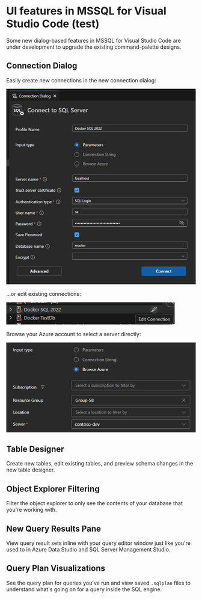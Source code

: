 # UI features in MSSQL for Visual Studio Code (test)

Some new dialog-based features in MSSQL for Visual Studio Code are under development to upgrade the existing command-palette designs.

## Connection Dialog

Easily create new connections in the new connection dialog:

![connection dialog](images/ux/connectionDialog.png)

...or edit existing connections:

![edit connection launch point](images/ux/connectionDialog-edit.png)


Browse your Azure account to select a server directly:

![browse Azure servers](images/ux/connectionDialog-azure.png)

## Table Designer

Create new tables, edit existing tables, and preview schema changes in the new table designer.

## Object Explorer Filtering

Filter the object explorer to only see the contents of your database that you're working with.

## New Query Results Pane

View query result sets inline with your query editor window just like you're used to in Azure Data Studio and SQL Server Management Studio.

## Query Plan Visualizations

See the query plan for queries you've run and view saved `.sqlplan` files to understand what's going on for a query inside the SQL engine.

